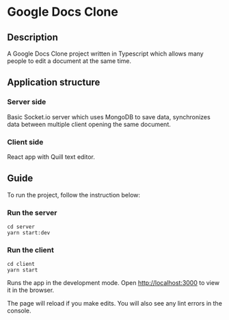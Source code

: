 # Google Docs Clone

## Description

A Google Docs Clone project written in Typescript which allows many people to edit a document at the same time.

## Application structure

### Server side

Basic Socket.io server which uses MongoDB to save data, synchronizes data between multiple client opening the same document.

### Client side

React app with Quill text editor.

## Guide

To run the project, follow the instruction below:

### Run the server

    cd server
    yarn start:dev

### Run the client

    cd client
    yarn start

Runs the app in the development mode.
Open [http://localhost:3000](http://localhost:3000) to view it in the browser.

The page will reload if you make edits.
You will also see any lint errors in the console.
